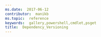 ```yaml
---
ms.date:  2017-06-12
contributor:  manikb
ms.topic:  reference
keywords:  gallery,powershell,cmdlet,psget
title:  Dependency_Versioning
---
```



